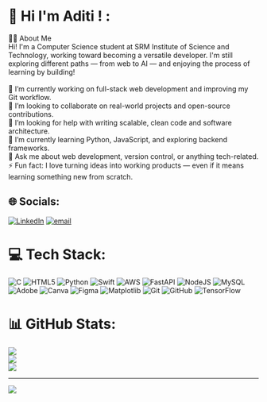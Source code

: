 # 💫 Hi I'm Aditi ! :
👨‍💻 About Me<br>Hi! I'm a Computer Science student at SRM Institute of Science and Technology, working toward becoming a versatile developer. I'm still exploring different paths — from web to AI — and enjoying the process of learning by building!<br><br>🔭 I’m currently working on full-stack web development and improving my Git workflow.<br>
🤝 I’m looking to collaborate on real-world projects and open-source contributions.<br>
🤝 I’m looking for help with writing scalable, clean code and software architecture.<br>
🌱 I’m currently learning Python, JavaScript, and exploring backend frameworks.<br>
💬 Ask me about web development, version control, or anything tech-related.<br>
⚡ Fun fact: I love turning ideas into working products — even if it means learning something new from scratch.




## 🌐 Socials:
[![LinkedIn](https://img.shields.io/badge/LinkedIn-%230077B5.svg?logo=linkedin&logoColor=white)](https://linkedin.com/in/https://www.linkedin.com/in/aditi-s-b810ab264/) [![email](https://img.shields.io/badge/Email-D14836?logo=gmail&logoColor=white)](mailto:aditii.s5379@gmail.com) 

# 💻 Tech Stack:
![C](https://img.shields.io/badge/c-%2300599C.svg?style=for-the-badge&logo=c&logoColor=white) ![HTML5](https://img.shields.io/badge/html5-%23E34F26.svg?style=for-the-badge&logo=html5&logoColor=white) ![Python](https://img.shields.io/badge/python-3670A0?style=for-the-badge&logo=python&logoColor=ffdd54) ![Swift](https://img.shields.io/badge/swift-F54A2A?style=for-the-badge&logo=swift&logoColor=white) ![AWS](https://img.shields.io/badge/AWS-%23FF9900.svg?style=for-the-badge&logo=amazon-aws&logoColor=white) ![FastAPI](https://img.shields.io/badge/FastAPI-005571?style=for-the-badge&logo=fastapi) ![NodeJS](https://img.shields.io/badge/node.js-6DA55F?style=for-the-badge&logo=node.js&logoColor=white) ![MySQL](https://img.shields.io/badge/mysql-4479A1.svg?style=for-the-badge&logo=mysql&logoColor=white) ![Adobe](https://img.shields.io/badge/adobe-%23FF0000.svg?style=for-the-badge&logo=adobe&logoColor=white) ![Canva](https://img.shields.io/badge/Canva-%2300C4CC.svg?style=for-the-badge&logo=Canva&logoColor=white) ![Figma](https://img.shields.io/badge/figma-%23F24E1E.svg?style=for-the-badge&logo=figma&logoColor=white) ![Matplotlib](https://img.shields.io/badge/Matplotlib-%23ffffff.svg?style=for-the-badge&logo=Matplotlib&logoColor=black) ![Git](https://img.shields.io/badge/git-%23F05033.svg?style=for-the-badge&logo=git&logoColor=white) ![GitHub](https://img.shields.io/badge/github-%23121011.svg?style=for-the-badge&logo=github&logoColor=white) ![TensorFlow](https://img.shields.io/badge/TensorFlow-%23FF6F00.svg?style=for-the-badge&logo=TensorFlow&logoColor=white)
# 📊 GitHub Stats:
![](https://github-readme-stats.vercel.app/api?username=Adititiix&theme=dark&hide_border=false&include_all_commits=true&count_private=false)<br/>
![](https://nirzak-streak-stats.vercel.app/?user=Adititiix&theme=dark&hide_border=false)<br/>
![](https://github-readme-stats.vercel.app/api/top-langs/?username=Adititiix&theme=dark&hide_border=false&include_all_commits=true&count_private=false&layout=compact)

---
[![](https://visitcount.itsvg.in/api?id=Adititiix&icon=0&color=0)](https://visitcount.itsvg.in)

<!-- Proudly created with GPRM ( https://gprm.itsvg.in ) -->
